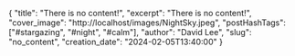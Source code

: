 {
    "title": "There is no content!",
    "excerpt": "There is no content!",
    "cover_image": "http://localhost/images/NightSky.jpeg",
    "postHashTags": ["#stargazing", "#night", "#calm"],
    "author": "David Lee",
    "slug": "no_content",
    "creation_date": "2024-02-05T13:40:00"
}

     

             
             